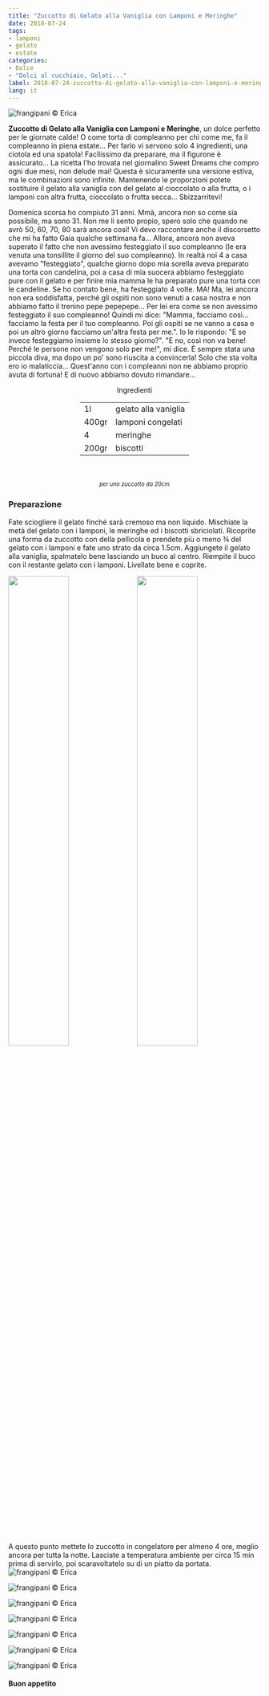 ```yaml
---
title: "Zuccotto di Gelato alla Vaniglia con Lamponi e Meringhe"
date: 2018-07-24
tags:
- lamponi
- gelato
- estate
categories:
- Dolce
- "Dolci al cucchiaio, Gelati..." 
label: 2018-07-24-zuccotto-di-gelato-alla-vaniglia-con-lamponi-e-meringhe
lang: it 
---
```

![](header.jpg "frangipani © Erica")

**Zuccotto di Gelato alla Vaniglia con Lamponi e Meringhe**, un dolce perfetto per le giornate calde! O come torta di compleanno per chi come me, fa il compleanno in piena estate... Per farlo vi servono solo 4 ingredienti, una ciotola ed una spatola! Facilissimo da preparare, ma il figurone è assicurato... La ricetta l'ho trovata nel giornalino Sweet Dreams che compro ogni due mesi, non delude mai! Questa è sicuramente una versione estiva, ma le combinazioni sono infinite. Mantenendo le proporzioni potete sostituire il gelato alla vaniglia con del gelato al cioccolato o alla frutta, o i lamponi con altra frutta, cioccolato o frutta secca... Sbizzarritevi!

Domenica scorsa ho compiuto 31 anni. Mmà, ancora non so come sia possibile, ma sono 31. Non me li sento propio, spero solo che quando ne avrò 50, 60, 70, 80 sarà ancora così! Vi devo raccontare anche il discorsetto che mi ha fatto Gaia qualche settimana fa... Allora, ancora non aveva superato il fatto che non avessimo festeggiato il suo compleanno (le era venuta una tonsillite il giorno del suo compleanno). In realtà noi 4 a casa avevamo "festeggiato", qualche giorno dopo mia sorella aveva preparato una torta con candelina, poi a casa di mia suocera abbiamo festeggiato pure con il gelato e per finire mia mamma le ha preparato pure una torta con le candeline. Se ho contato bene, ha festeggiato 4 volte. MA! Ma, lei ancora non era soddisfatta, perché gli ospiti non sono venuti a casa nostra e non abbiamo fatto il trenino pepe pepepepe... Per lei era come se non avessimo festeggiato il suo compleanno! Quindi mi dice: "Mamma, facciamo così... facciamo la festa per il tuo compleanno. Poi gli ospiti se ne vanno a casa e poi un altro giorno facciamo un'altra festa per me.". Io le rispondo: "E se invece festeggiamo insieme lo stesso giorno?". "E no, così non va bene! Perché le persone non vengono solo per me!", mi dice. È sempre stata una piccola diva, ma dopo un po' sono riuscita a convincerla! Solo che sta volta ero io malaticcia... Quest'anno con i compleanni non ne abbiamo proprio avuta di fortuna! E di nuovo abbiamo dovuto rimandare...

<div id="wrapper" style="text-align: center">
  <div id="yourdiv" style="display: inline-block;">
    <div class="ingredients" itemscope itemtype="http://schema.org/Recipe">
      <span itemprop="name" style="display:none;">Zuccotto di Gelato alla Vaniglia con Lamponi e Meringhe</span>
      <span itemprop="recipeCategory" style="display:none;">Dolce</span>
      <img itemprop="image" style="display:none;" class="ignore-gallery-item" src="header.jpeg"/>
      <span itemprop="author" style="display:none;">Erica Raiano</span>
      <span itemprop="description" style="display:none;">Zuccotto di Gelato alla Vaniglia con Lamponi e Meringhe, un dolce perfetto per le giornate calde!</span>
      <div class="ingredients-title">Ingredienti</div>
      <table>
        <tbody>
          </tr>
          <tr itemprop="recipeIngredient">
            <td>1l</td>
            <td>gelato alla vaniglia</td>
          </tr>
          <tr itemprop="recipeIngredient">
            <td>400gr</td>
            <td>lamponi congelati</td>
          </tr>
          <tr itemprop="recipeIngredient">
            <td>4</td>
            <td>meringhe</td>
          </tr>
          <tr itemprop="recipeIngredient">
            <td>200gr</td>
            <td>biscotti</td>
        </tbody>
      </table>
      <br></br>
      <i class="pull-right" style="font-size: 80%;">per uno zuccotto da 20cm</i>
    </div>
  </div>
</div>


<h3>
  <font color="grey">
    <i class="fa-solid fa-gears"></i>
  </font> Preparazione
</h3>

Fate sciogliere il gelato finché sarà cremoso ma non liquido. Mischiate la metà del gelato con i lamponi, le meringhe ed i biscotti sbriciolati. Ricoprite una forma da zuccotto con della pellicola e prendete più o meno ¾ del gelato con i lamponi e fate uno strato da circa 1.5cm. Aggiungete il gelato alla vaniglia, spalmatelo bene lasciando un buco al centro. Riempite il buco con il restante gelato con i lamponi. Livellate bene e coprite.
<p>
  <div style="width: 100%; margin-bottom: 0">
    <img style="float: left; width: 49%; margin-right: 1%" src="guscio.jpg" alt="" title="frangipani © Erica" />
    <img style="float: left; width: 49%; margin-left: 1%" src="zuccotto.jpg" alt="" title="frangipani © Erica" />
    <div style="clear: both"></div>
  </div>
</p>

A questo punto mettete lo zuccotto in congelatore per almeno 4 ore, meglio ancora per tutta la notte. Lasciate a temperatura ambiente per circa 15 min prima di servirlo, poi scaravoltatelo su di un piatto da portata.
![](risultato1.jpg "frangipani © Erica")

![](risultato2.jpg "frangipani © Erica")

![](risultato3.jpg "frangipani © Erica")

![](risultato4.jpg "frangipani © Erica")

![](risultato5.jpg "frangipani © Erica")

![](risultato6.jpg "frangipani © Erica")

![](risultato7.jpg "frangipani © Erica")

<h4>Buon appetito
  <font color="red">
    <i class="fa-regular fa-face-smile"></i>
  </font>
</h4>